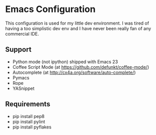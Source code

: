 # Emacs Configuration

This configuration is used for my little dev environment. I was
tired of having a too simplistic dev env and I have never been
really fan of any commercial IDE.

## Support

* Python mode (not ipython) shipped with Emacs 23
* Coffee Script Mode (at https://github.com/defunkt/coffee-mode/)
* Autocomplete (at http://cx4a.org/software/auto-complete/)
* Pymacs
* Rope
* YASnippet

## Requirements

* pip install pep8
* pip install pylint
* pip install pyflakes


